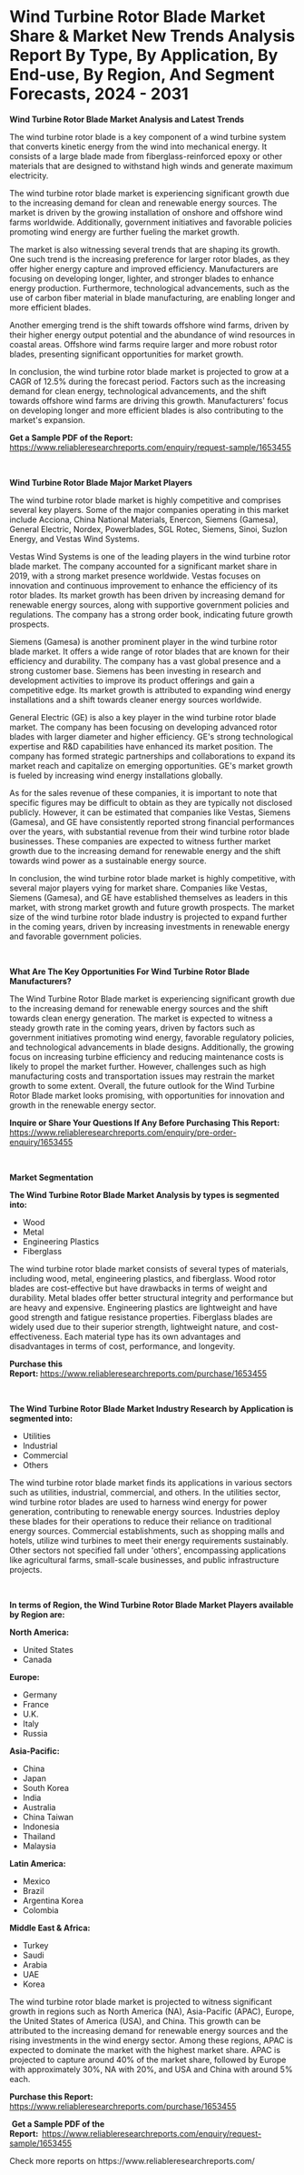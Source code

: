 <p><h1>Wind Turbine Rotor Blade Market Share & Market New Trends Analysis Report By Type, By Application, By End-use, By Region, And Segment Forecasts, 2024 - 2031</h1></p><p><strong>Wind Turbine Rotor Blade Market Analysis and Latest Trends</strong></p>
<p><p>The wind turbine rotor blade is a key component of a wind turbine system that converts kinetic energy from the wind into mechanical energy. It consists of a large blade made from fiberglass-reinforced epoxy or other materials that are designed to withstand high winds and generate maximum electricity.</p><p>The wind turbine rotor blade market is experiencing significant growth due to the increasing demand for clean and renewable energy sources. The market is driven by the growing installation of onshore and offshore wind farms worldwide. Additionally, government initiatives and favorable policies promoting wind energy are further fueling the market growth.</p><p>The market is also witnessing several trends that are shaping its growth. One such trend is the increasing preference for larger rotor blades, as they offer higher energy capture and improved efficiency. Manufacturers are focusing on developing longer, lighter, and stronger blades to enhance energy production. Furthermore, technological advancements, such as the use of carbon fiber material in blade manufacturing, are enabling longer and more efficient blades.</p><p>Another emerging trend is the shift towards offshore wind farms, driven by their higher energy output potential and the abundance of wind resources in coastal areas. Offshore wind farms require larger and more robust rotor blades, presenting significant opportunities for market growth.</p><p>In conclusion, the wind turbine rotor blade market is projected to grow at a CAGR of 12.5% during the forecast period. Factors such as the increasing demand for clean energy, technological advancements, and the shift towards offshore wind farms are driving this growth. Manufacturers' focus on developing longer and more efficient blades is also contributing to the market's expansion.</p></p>
<p><strong>Get a Sample PDF of the Report:&nbsp;</strong> <a href="https://www.reliableresearchreports.com/enquiry/request-sample/1653455">https://www.reliableresearchreports.com/enquiry/request-sample/1653455</a></p>
<p>&nbsp;</p>
<p><strong>Wind Turbine Rotor Blade Major Market Players</strong></p>
<p><p>The wind turbine rotor blade market is highly competitive and comprises several key players. Some of the major companies operating in this market include Acciona, China National Materials, Enercon, Siemens (Gamesa), General Electric, Nordex, Powerblades, SGL Rotec, Siemens, Sinoi, Suzlon Energy, and Vestas Wind Systems.</p><p>Vestas Wind Systems is one of the leading players in the wind turbine rotor blade market. The company accounted for a significant market share in 2019, with a strong market presence worldwide. Vestas focuses on innovation and continuous improvement to enhance the efficiency of its rotor blades. Its market growth has been driven by increasing demand for renewable energy sources, along with supportive government policies and regulations. The company has a strong order book, indicating future growth prospects.</p><p>Siemens (Gamesa) is another prominent player in the wind turbine rotor blade market. It offers a wide range of rotor blades that are known for their efficiency and durability. The company has a vast global presence and a strong customer base. Siemens has been investing in research and development activities to improve its product offerings and gain a competitive edge. Its market growth is attributed to expanding wind energy installations and a shift towards cleaner energy sources worldwide.</p><p>General Electric (GE) is also a key player in the wind turbine rotor blade market. The company has been focusing on developing advanced rotor blades with larger diameter and higher efficiency. GE's strong technological expertise and R&D capabilities have enhanced its market position. The company has formed strategic partnerships and collaborations to expand its market reach and capitalize on emerging opportunities. GE's market growth is fueled by increasing wind energy installations globally.</p><p>As for the sales revenue of these companies, it is important to note that specific figures may be difficult to obtain as they are typically not disclosed publicly. However, it can be estimated that companies like Vestas, Siemens (Gamesa), and GE have consistently reported strong financial performances over the years, with substantial revenue from their wind turbine rotor blade businesses. These companies are expected to witness further market growth due to the increasing demand for renewable energy and the shift towards wind power as a sustainable energy source.</p><p>In conclusion, the wind turbine rotor blade market is highly competitive, with several major players vying for market share. Companies like Vestas, Siemens (Gamesa), and GE have established themselves as leaders in this market, with strong market growth and future growth prospects. The market size of the wind turbine rotor blade industry is projected to expand further in the coming years, driven by increasing investments in renewable energy and favorable government policies.</p></p>
<p>&nbsp;</p>
<p><strong>What Are The Key Opportunities For Wind Turbine Rotor Blade Manufacturers?</strong></p>
<p><p>The Wind Turbine Rotor Blade market is experiencing significant growth due to the increasing demand for renewable energy sources and the shift towards clean energy generation. The market is expected to witness a steady growth rate in the coming years, driven by factors such as government initiatives promoting wind energy, favorable regulatory policies, and technological advancements in blade designs. Additionally, the growing focus on increasing turbine efficiency and reducing maintenance costs is likely to propel the market further. However, challenges such as high manufacturing costs and transportation issues may restrain the market growth to some extent. Overall, the future outlook for the Wind Turbine Rotor Blade market looks promising, with opportunities for innovation and growth in the renewable energy sector.</p></p>
<p><strong>Inquire or Share Your Questions If Any Before Purchasing This Report:</strong> <a href="https://www.reliableresearchreports.com/enquiry/pre-order-enquiry/1653455">https://www.reliableresearchreports.com/enquiry/pre-order-enquiry/1653455</a></p>
<p>&nbsp;</p>
<p><strong>Market Segmentation</strong></p>
<p><strong>The Wind Turbine Rotor Blade Market Analysis by types is segmented into:</strong></p>
<p><ul><li>Wood</li><li>Metal</li><li>Engineering Plastics</li><li>Fiberglass</li></ul></p>
<p><p>The wind turbine rotor blade market consists of several types of materials, including wood, metal, engineering plastics, and fiberglass. Wood rotor blades are cost-effective but have drawbacks in terms of weight and durability. Metal blades offer better structural integrity and performance but are heavy and expensive. Engineering plastics are lightweight and have good strength and fatigue resistance properties. Fiberglass blades are widely used due to their superior strength, lightweight nature, and cost-effectiveness. Each material type has its own advantages and disadvantages in terms of cost, performance, and longevity.</p></p>
<p><strong>Purchase this Report:&nbsp;</strong><a href="https://www.reliableresearchreports.com/purchase/1653455">https://www.reliableresearchreports.com/purchase/1653455</a></p>
<p>&nbsp;</p>
<p><strong>The Wind Turbine Rotor Blade Market Industry Research by Application is segmented into:</strong></p>
<p><ul><li>Utilities</li><li>Industrial</li><li>Commercial</li><li>Others</li></ul></p>
<p><p>The wind turbine rotor blade market finds its applications in various sectors such as utilities, industrial, commercial, and others. In the utilities sector, wind turbine rotor blades are used to harness wind energy for power generation, contributing to renewable energy sources. Industries deploy these blades for their operations to reduce their reliance on traditional energy sources. Commercial establishments, such as shopping malls and hotels, utilize wind turbines to meet their energy requirements sustainably. Other sectors not specified fall under 'others', encompassing applications like agricultural farms, small-scale businesses, and public infrastructure projects.</p></p>
<p>&nbsp;</p>
<p><strong>In terms of Region, the Wind Turbine Rotor Blade Market Players available by Region are:</strong></p>
<p>
    <p> <strong> North America: </strong>
        <ul>
            <li>United States</li>
            <li>Canada</li>
        </ul>
        </p> 
    <p> <strong> Europe: </strong>
        <ul>
            <li>Germany</li>
            <li>France</li>
            <li>U.K.</li>
            <li>Italy</li>
            <li>Russia</li>
        </ul>
        </p> 
    <p> <strong> Asia-Pacific: </strong>
        <ul>
            <li>China</li>
            <li>Japan</li>
            <li>South Korea</li>
            <li>India</li>
            <li>Australia</li>
            <li>China Taiwan</li>
            <li>Indonesia</li>
            <li>Thailand</li>
            <li>Malaysia</li>
        </ul>
        </p> 
    <p> <strong> Latin America: </strong>
        <ul>
            <li>Mexico</li>
            <li>Brazil</li>
            <li>Argentina Korea</li>
            <li>Colombia</li>
        </ul>
        </p> 
    <p> <strong> Middle East & Africa: </strong>
        <ul>
            <li>Turkey</li>
            <li>Saudi</li>
            <li>Arabia</li>
            <li>UAE</li>
            <li>Korea</li>
        </ul>
    </p>
    </p>
<p><p>The wind turbine rotor blade market is projected to witness significant growth in regions such as North America (NA), Asia-Pacific (APAC), Europe, the United States of America (USA), and China. This growth can be attributed to the increasing demand for renewable energy sources and the rising investments in the wind energy sector. Among these regions, APAC is expected to dominate the market with the highest market share. APAC is projected to capture around 40% of the market share, followed by Europe with approximately 30%, NA with 20%, and USA and China with around 5% each.</p></p>
<p><strong>Purchase this Report: </strong><a href="https://www.reliableresearchreports.com/purchase/1653455">https://www.reliableresearchreports.com/purchase/1653455</a></p>
<p>&nbsp;<strong>Get a Sample PDF of the Report:&nbsp;&nbsp;</strong><a href="https://www.reliableresearchreports.com/enquiry/request-sample/1653455">https://www.reliableresearchreports.com/enquiry/request-sample/1653455</a></p>
<p><strong></strong></p>
<p>Check more reports on https://www.reliableresearchreports.com/</p>